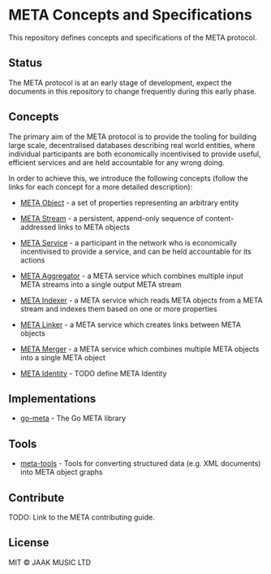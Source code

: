 # META Concepts and Specifications

This repository defines concepts and specifications of the META protocol.

## Status

The META protocol is at an early stage of development, expect the documents in
this repository to change frequently during this early phase.

## Concepts

The primary aim of the META protocol is to provide the tooling for building
large scale, decentralised databases describing real world entities, where
individual participants are both economically incentivised to provide useful,
efficient services and are held accountable for any wrong doing.

In order to achieve this, we introduce the following concepts (follow the links
for each concept for a more detailed description):

* [META Object](concepts/object.md) - a set of properties representing an
  arbitrary entity

* [META Stream](concepts/stream.md) - a persistent, append-only sequence of
  content-addressed links to META objects

* [META Service](concepts/service.md) - a participant in the network who is
  economically incentivised to provide a service, and can be held accountable
  for its actions

* [META Aggregator](concepts/aggregator.md) - a META service which combines
  multiple input META streams into a single output META stream

* [META Indexer](concepts/indexer.md) - a META service which reads META objects
  from a META stream and indexes them based on one or more properties

* [META Linker](concepts/linker.md) - a META service which creates links
  between META objects

* [META Merger](concepts/merger.md) - a META service which combines multiple
  META objects into a single META object

* [META Identity](concepts/identity.md) - TODO define META Identity

## Implementations

* [go-meta](https://github.com/meta-network/go-meta) - The Go META library

## Tools

* [meta-tools](https://github.com/meta-network/meta-tools) - Tools for
  converting structured data (e.g. XML documents) into META object graphs

## Contribute

TODO: Link to the META contributing guide.

## License

MIT © JAAK MUSIC LTD
